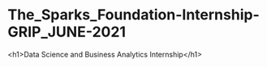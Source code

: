 # The_Sparks_Foundation-Internship-GRIP_JUNE-2021
&lt;h1>Data Science and Business Analytics Internship&lt;/h1>
